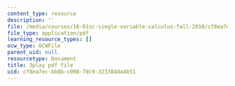 ```yaml
---
content_type: resource
description: ''
file: /media/courses/18-01sc-single-variable-calculus-fall-2010/cf8ea7ecbb8bc0987dc9323384da4b51_wOHrNt9ScYs.pdf
file_type: application/pdf
learning_resource_types: []
ocw_type: OCWFile
parent_uid: null
resourcetype: Document
title: 3play pdf file
uid: cf8ea7ec-bb8b-c098-7dc9-323384da4b51
---
```

